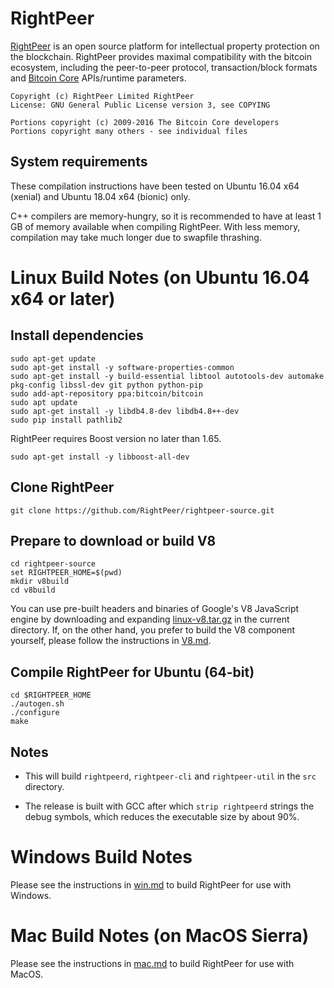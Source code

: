 RightPeer
==========

[RightPeer](http://www.rightpeer.com/) is an open source platform for intellectual property protection on the blockchain. RightPeer provides maximal compatibility with the bitcoin ecosystem, including the peer-to-peer protocol, transaction/block formats and [Bitcoin Core](https://bitcoin.org/en/bitcoin-core/) APIs/runtime parameters.

    Copyright (c) RightPeer Limited RightPeer
    License: GNU General Public License version 3, see COPYING

    Portions copyright (c) 2009-2016 The Bitcoin Core developers
    Portions copyright many others - see individual files

System requirements
-------------------

These compilation instructions have been tested on Ubuntu 16.04 x64 (xenial) and Ubuntu 18.04 x64 (bionic) only.

C++ compilers are memory-hungry, so it is recommended to have at least 1 GB of memory available when compiling RightPeer. With less memory, compilation may take much longer due to swapfile thrashing.


Linux Build Notes (on Ubuntu 16.04 x64 or later)
=================

Install dependencies
--------------------

    sudo apt-get update
    sudo apt-get install -y software-properties-common
    sudo apt-get install -y build-essential libtool autotools-dev automake pkg-config libssl-dev git python python-pip
    sudo add-apt-repository ppa:bitcoin/bitcoin
    sudo apt update
    sudo apt-get install -y libdb4.8-dev libdb4.8++-dev
    sudo pip install pathlib2

RightPeer requires Boost version no later than 1.65.

    sudo apt-get install -y libboost-all-dev

Clone RightPeer
----------------

    git clone https://github.com/RightPeer/rightpeer-source.git

Prepare to download or build V8
-------------------

    cd rightpeer-source
    set RIGHTPEER_HOME=$(pwd)
    mkdir v8build
    cd v8build
    
You can use pre-built headers and binaries of Google's V8 JavaScript engine by downloading and expanding [linux-v8.tar.gz](https://github.com/RightPeer/rightpeer-binaries/raw/master/linux-v8.tar.gz) in the current directory. If, on the other hand, you prefer to build the V8 component yourself, please follow the instructions in [V8.md](/V8.md/).

Compile RightPeer for Ubuntu (64-bit)
-----------------------------

    cd $RIGHTPEER_HOME
    ./autogen.sh
    ./configure
    make

Notes
-----

* This will build `rightpeerd`, `rightpeer-cli` and `rightpeer-util` in the `src` directory.

* The release is built with GCC after which `strip rightpeerd` strings the debug symbols, which reduces the executable size by about 90%.


Windows Build Notes
=====================

Please see the instructions in [win.md](/win.md/) to build RightPeer for use with Windows.


Mac Build Notes (on MacOS Sierra)
================

Please see the instructions in [mac.md](/mac.md/) to build RightPeer for use with MacOS.
